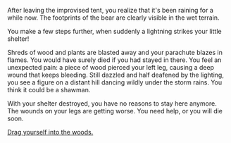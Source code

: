 After leaving the improvised tent, you realize that it's been raining for a while
 now. The footprints of the bear are clearly visible in the wet terrain.


You make a few steps further, when suddenly a lightning strikes your little shelter!

Shreds of wood and plants are blasted away and your parachute blazes in flames. 
You would have surely died if you had stayed in there.
You feel an unexpected pain: a piece of wood pierced your left leg, causing a deep wound that keeps bleeding.
Still dazzled and half deafened by the lighting, 
you see a figure on a distant hill dancing wildly under the storm rains. 
You think it could be a shawman.


With your shelter destroyed, you have no reasons to stay here anymore. 
The wounds on your legs are getting worse.
You need help, or you will die soon.


[Drag yourself into the woods.](../../../fire/woods/woods.md)